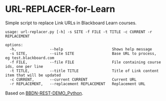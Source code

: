 # URL-REPLACER-for-Learn

Simple script to replace Link URLs in Blackboard Learn courses.

```
usage: url-replacer.py [-h] -s SITE -f FILE -t TITLE -c CURRENT -r REPLACEMENT

options:
  -h,               --help                      Shows help message
  -s SITE,          --site SITE                 Base URL to process, eg test.blackboard.com
  -f FILE,          --file FILE                 File containing course ids, one per line
  -t TITLE,         --title TITLE               Title of Link content item that will be updated
  -c CURRENT,       --current CURRENT           Current URL
  -r REPLACEMENT,   --replacement REPLACEMENT   Replacement URL
```

Based on [BBDN-REST-DEMO_Python](https://github.com/blackboard/BBDN-REST-DEMO_Python).
